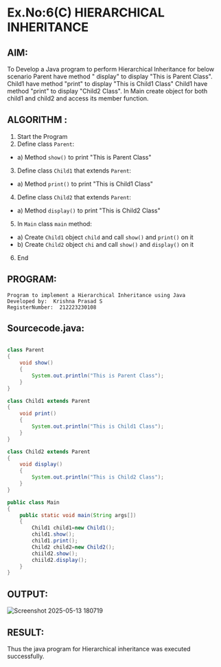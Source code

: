 # Ex.No:6(C)             HIERARCHICAL INHERITANCE 

## AIM:
  To Develop a Java program to perform Hierarchical Inheritance for below scenario Parent have method " display" to display "This is Parent Class". Child1 have method "print" to display "This is Child1 Class" Child1 have method "print" to display "Child2 Class". In Main create object for both child1 and child2 and access its member function.


## ALGORITHM :
1.  Start the Program
2.	Define class `Parent`:
-	a) Method `show()` to print "This is Parent Class"
3.	Define class `Child1` that extends `Parent`:
-	a) Method `print()` to print "This is Child1 Class"
4.	Define class `Child2` that extends `Parent`:
-	a) Method `display()` to print "This is Child2 Class"
5.	In `Main` class `main` method:
-	a) Create `Child1` object `child` and call `show()` and `print()` on it
-	b) Create `Child2` object `chi` and call `show()` and `display()` on it
6.	End




## PROGRAM:
 ```
Program to implement a Hierarchical Inheritance using Java
Developed by:  Krishna Prasad S
RegisterNumber:  212223230108
```

## Sourcecode.java:
```java

class Parent
{ 
    void show()
    {
        System.out.println("This is Parent Class");
    }
}

class Child1 extends Parent
{ 
    void print()
    {
        System.out.println("This is Child1 Class");
    }
}

class Child2 extends Parent
{ 
    void display()
    {
        System.out.println("This is Child2 Class");
    }
}

public class Main
{
    public static void main(String args[])
    {
        Child1 child1=new Child1(); 
        child1.show();
        child1.print();
        Child2 child2=new Child2(); 
        chiild2.show();
        chiild2.display();
    }
}

```






## OUTPUT:

![Screenshot 2025-05-13 180719](https://github.com/user-attachments/assets/209aa610-2463-4d4c-b764-9570aa8d3e65)


## RESULT:
Thus the java program for Hierarchical inheritance was executed successfully.






